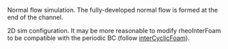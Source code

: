 Normal flow simulation. The fully-developed normal flow is formed at the end of the channel.

2D sim configuration. It may be more reasonable to modify rheoInterFoam to be compatible with the periodic BC (follow [interCyclicFoam](https://github.com/MGYBY/OF_impact/blob/main/interCyclicFoam.zip)).
